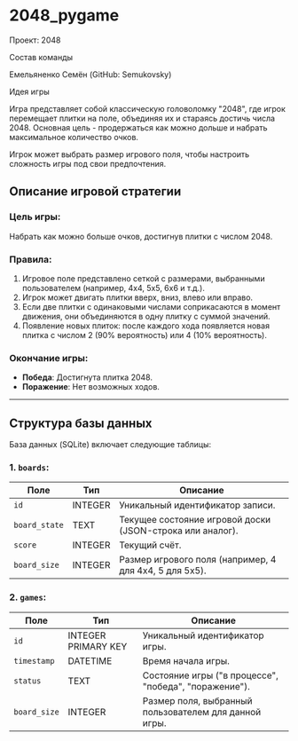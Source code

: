 # 2048_pygame

Проект: 2048

Состав команды

Емельяненко Семён (GitHub: Semukovsky)

Идея игры

Игра представляет собой классическую головоломку "2048", где игрок перемещает плитки на поле, объединяя их и стараясь достичь числа 2048. Основная цель - продержаться как можно дольше и набрать максимальное количество очков.

Игрок может выбрать размер игрового поля, чтобы настроить сложность игры под свои предпочтения.

## Описание игровой стратегии

### Цель игры:
Набрать как можно больше очков, достигнув плитки с числом 2048.

### Правила:
1. Игровое поле представлено сеткой с размерами, выбранными пользователем (например, 4x4, 5x5, 6x6 и т.д.).
2. Игрок может двигать плитки вверх, вниз, влево или вправо.
3. Если две плитки с одинаковыми числами соприкасаются в момент движения, они объединяются в одну плитку с суммой значений.
4. Появление новых плиток: после каждого хода появляется новая плитка с числом 2 (90% вероятность) или 4 (10% вероятность).

### Окончание игры:
- **Победа**: Достигнута плитка 2048.
- **Поражение**: Нет возможных ходов.

---

## Структура базы данных

База данных (SQLite) включает следующие таблицы:

### 1. `boards`:
| Поле         | Тип      | Описание                                                                      |
|--------------|----------|-------------------------------------------------------------------------------|
| `id`         | INTEGER  | Уникальный идентификатор записи.                                             |
| `board_state`| TEXT     | Текущее состояние игровой доски (JSON-строка или аналог).                    |
| `score`      | INTEGER  | Текущий счёт.                                                                |
| `board_size` | INTEGER  | Размер игрового поля (например, 4 для 4x4, 5 для 5x5).                       |

### 2. `games`:
| Поле         | Тип      | Описание                                                                      |
|--------------|----------|-------------------------------------------------------------------------------|
| `id`         | INTEGER PRIMARY KEY | Уникальный идентификатор игры.                                   |
| `timestamp`  | DATETIME | Время начала игры.                                                           |
| `status`     | TEXT     | Состояние игры ("в процессе", "победа", "поражение").                        |
| `board_size` | INTEGER  | Размер поля, выбранный пользователем для данной игры.
